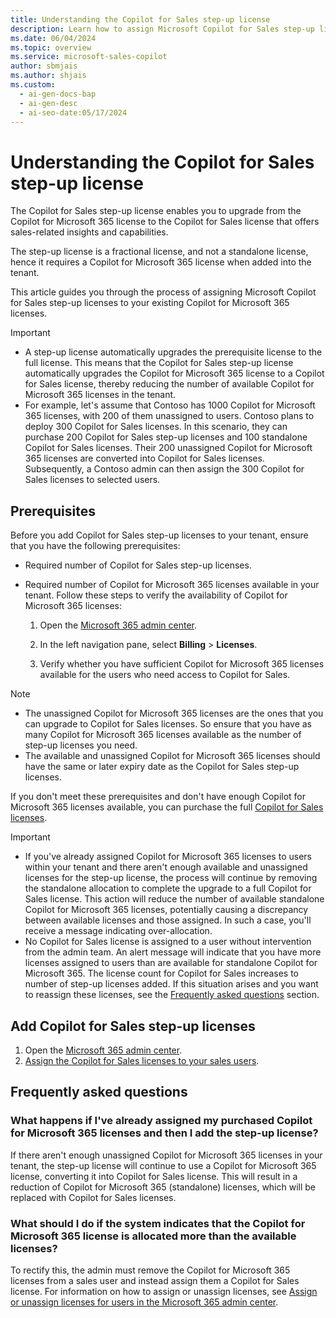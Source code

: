 ```yaml
---
title: Understanding the Copilot for Sales step-up license
description: Learn how to assign Microsoft Copilot for Sales step-up licenses and upgrade from the Copilot for Microsoft 365 license.
ms.date: 06/04/2024
ms.topic: overview
ms.service: microsoft-sales-copilot
author: sbmjais
ms.author: shjais
ms.custom:
  - ai-gen-docs-bap
  - ai-gen-desc
  - ai-seo-date:05/17/2024
---
```


# Understanding the Copilot for Sales step-up license

The Copilot for Sales step-up license enables you to upgrade from the Copilot for Microsoft 365 license to the Copilot for Sales license that offers sales-related insights and capabilities.

The step-up license is a fractional license, and not a standalone license, hence it requires a Copilot for Microsoft 365 license when added into the tenant.

This article guides you through the process of assigning Microsoft Copilot for Sales step-up licenses to your existing Copilot for Microsoft 365 licenses.

> [!IMPORTANT]
>- A step-up license automatically upgrades the prerequisite license to the full license. This means that the Copilot for Sales step-up license automatically upgrades the Copilot for Microsoft 365 license to a Copilot for Sales license, thereby reducing the number of available Copilot for Microsoft 365 licenses in the tenant.
>- For example, let's assume that Contoso has 1000 Copilot for Microsoft 365 licenses, with 200 of them unassigned to users. Contoso plans to deploy 300 Copilot for Sales licenses. In this scenario, they can purchase 200 Copilot for Sales step-up licenses and 100 standalone Copilot for Sales licenses. Their 200 unassigned Copilot for Microsoft 365 licenses are converted into Copilot for Sales licenses. Subsequently, a Contoso admin can then assign the 300 Copilot for Sales licenses to selected users.


## Prerequisites

Before you add Copilot for Sales step-up licenses to your tenant, ensure that you have the following prerequisites:

- Required number of Copilot for Sales step-up licenses.

- Required number of Copilot for Microsoft 365 licenses available in your tenant. Follow these steps to verify the availability of Copilot for Microsoft 365 licenses:

    1. Open the [Microsoft 365 admin center](https://admin.microsoft.com/).

    1. In the left navigation pane, select **Billing** > **Licenses**.

    1. Verify whether you have sufficient Copilot for Microsoft 365 licenses available for the users who need access to Copilot for Sales.

> [!NOTE]
> - The unassigned Copilot for Microsoft 365 licenses are the ones that you can upgrade to Copilot for Sales licenses. So ensure that you have as many Copilot for Microsoft 365 licenses available as the number of step-up licenses you need. 
> - The available and unassigned Copilot for Microsoft 365 licenses should have the same or later expiry date as the Copilot for Sales step-up licenses.

If you don't meet these prerequisites and don't have enough Copilot for Microsoft 365 licenses available, you can purchase the full [Copilot for Sales licenses](buy-license.md).

> [!IMPORTANT]
> - If you've already assigned Copilot for Microsoft 365 licenses to users within your tenant and there aren't enough available and unassigned licenses for the step-up license, the process will continue by removing the standalone allocation to complete the upgrade to a full Copilot for Sales license. This action will reduce the number of available standalone Copilot for Microsoft 365 licenses, potentially causing a discrepancy between available licenses and those assigned. In such a case, you'll receive a message indicating over-allocation.
> - No Copilot for Sales license is assigned to a user without intervention from the admin team. An alert message will indicate that you have more licenses assigned to users than are available for standalone Copilot for Microsoft 365. The license count for Copilot for Sales increases to number of step-up licenses added. If this situation arises and you want to reassign these licenses, see the [Frequently asked questions](#frequently-asked-questions) section.

## Add Copilot for Sales step-up licenses

1. Open the [Microsoft 365 admin center](https://admin.microsoft.com/).
2. [Assign the Copilot for Sales licenses to your sales users](/microsoft-365/admin/manage/assign-licenses-to-users?view=o365-worldwide&preserve-view=true).

## Frequently asked questions

### What happens if I've already assigned my purchased Copilot for Microsoft 365 licenses and then I add the step-up license?

If there aren't enough unassigned Copilot for Microsoft 365 licenses in your tenant, the step-up license will continue to use a Copilot for Microsoft 365 license, converting it into Copilot for Sales license. This will result in a reduction of Copilot for Microsoft 365 (standalone) licenses, which will be replaced with Copilot for Sales licenses.

### What should I do if the system indicates that the Copilot for Microsoft 365 license is allocated more than the available licenses?

To rectify this, the admin must remove the Copilot for Microsoft 365 licenses from a sales user and instead assign them a Copilot for Sales license. For information on how to assign or unassign licenses, see [Assign or unassign licenses for users in the Microsoft 365 admin center](/microsoft-365/admin/manage/assign-licenses-to-users?view=o365-worldwide&preserve-view=true).
